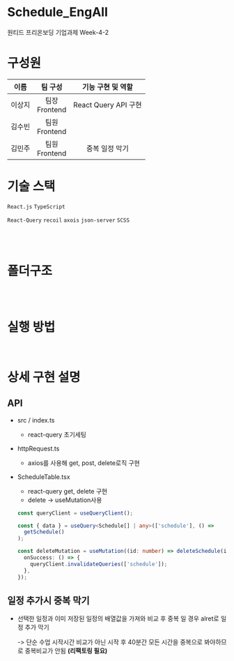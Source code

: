# Schedule_EngAll

원티드 프리온보딩 기업과제 Week-4-2

# 구성원

| 이름   |       팀 구성       |  기능 구현 및 역할   |
| ------ | :-----------------: | :------------------: |
| 이상지 | 팀장 </br> Frontend | React Query API 구현 |
| 김수빈 | 팀원 </br> Frontend |                      |
| 김민주 | 팀원 </br> Frontend |     중복 일정 막기   |

# 기술 스택

`React.js`
`TypeScript`
</br>

`React-Query`
`recoil`
`axois`
`json-server`
`SCSS`

</br>
</br>

# 폴더구조

```

```

</br>

# 실행 방법

</br>

# 상세 구현 설명

## API

- src / index.ts
  - react-query 초기세팅
- httpRequest.ts
  - axios를 사용해 get, post, delete로직 구현
- ScheduleTable.tsx

  - react-query get, delete 구현
  - delete -> useMutation사용

  ```ts
  const queryClient = useQueryClient();

  const { data } = useQuery<Schedule[] | any>(['schedule'], () =>
    getSchedule()
  );

  const deleteMutation = useMutation((id: number) => deleteSchedule(id), {
    onSuccess: () => {
      queryClient.invalidateQueries(['schedule']);
    },
  });
  ```

## 일정 추가시 중복 막기
- 선택한 일정과 이미 저장된 일정의 배열값을 가져와 비교 후 중복 일 경우 alret로 일정 추가 막기

  -> 단순 수업 시작시간 비교가 아닌 시작 후 40분간 모든 시간을 중복으로 봐야하므로 중복비교가 안됨 **(리팩토링 필요)**


```
